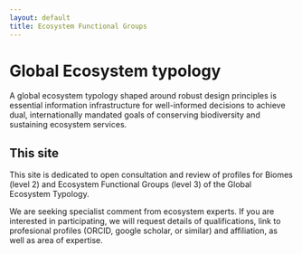 ```yaml
---
layout: default
title: Ecosystem Functional Groups
---
```

# Global Ecosystem typology

A global ecosystem typology shaped around robust design principles is essential information infrastructure for well-informed decisions to achieve dual, internationally mandated goals of conserving biodiversity and sustaining ecosystem services.

## This site

This site is dedicated to open consultation and review of profiles for Biomes (level 2) and Ecosystem Functional Groups (level 3) of the Global Ecosystem Typology.


We are seeking specialist comment from ecosystem experts. If you are interested in participating, we will request details of qualifications, link to profesional profiles (ORCID, google scholar, or similar) and affiliation, as well as area of expertise.
